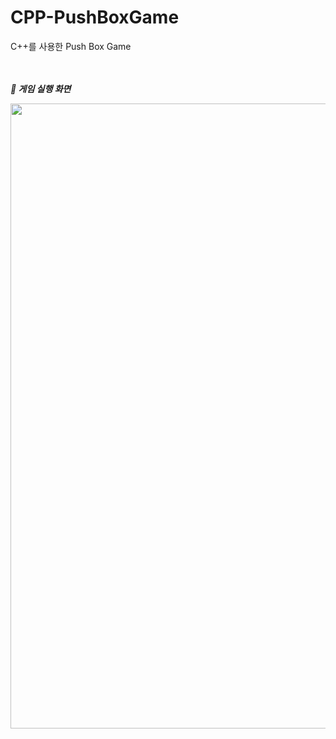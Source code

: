 <h1> CPP-PushBoxGame </h1>
C++를 사용한 Push Box Game <br/><br/><br/>
 
***:pushpin: 게임 실행 화면***
<div align="center">
<img src="https://user-images.githubusercontent.com/39540525/199389830-73cea597-0650-4d90-87cd-09f8b6c96e31.png"  width="1000" >
</div>

